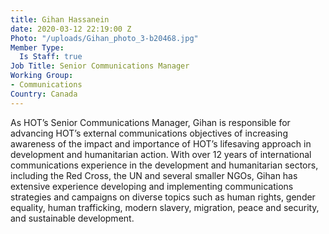 ```yaml
---
title: Gihan Hassanein
date: 2020-03-12 22:19:00 Z
Photo: "/uploads/Gihan_photo_3-b20468.jpg"
Member Type:
  Is Staff: true
Job Title: Senior Communications Manager
Working Group:
- Communications
Country: Canada
---
```


As HOT’s Senior Communications Manager, Gihan is responsible for advancing HOT’s external communications objectives of increasing awareness of the impact and importance of HOT’s lifesaving approach in development and humanitarian action. With over 12 years of international communications experience in the development and humanitarian sectors, including the Red Cross, the UN and several smaller NGOs, Gihan has extensive experience developing and implementing communications strategies and campaigns on diverse topics such as human rights, gender equality, human trafficking, modern slavery, migration, peace and security, and sustainable development.